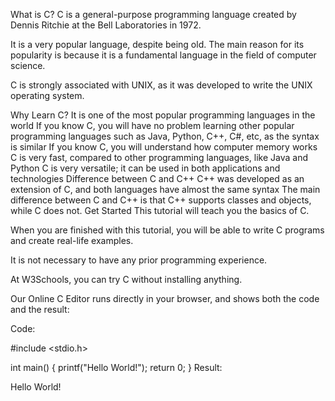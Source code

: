 What is C?
C is a general-purpose programming language created by Dennis Ritchie at the Bell Laboratories in 1972.

It is a very popular language, despite being old. The main reason for its popularity is because it is a fundamental language in the field of computer science.

C is strongly associated with UNIX, as it was developed to write the UNIX operating system.

Why Learn C?
It is one of the most popular programming languages in the world
If you know C, you will have no problem learning other popular programming languages such as Java, Python, C++, C#, etc, as the syntax is similar
If you know C, you will understand how computer memory works
C is very fast, compared to other programming languages, like Java and Python
C is very versatile; it can be used in both applications and technologies
Difference between C and C++
C++ was developed as an extension of C, and both languages have almost the same syntax
The main difference between C and C++ is that C++ supports classes and objects, while C does not.
Get Started
This tutorial will teach you the basics of C.

When you are finished with this tutorial, you will be able to write C programs and create real-life examples.

It is not necessary to have any prior programming experience.

At W3Schools, you can try C without installing anything.

Our Online C Editor runs directly in your browser, and shows both the code and the result:

Code:

#include <stdio.h>

int main() {
  printf("Hello World!");
  return 0;
}
Result:

Hello World!


